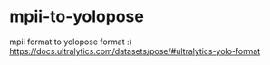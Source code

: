 # mpii-to-yolopose
mpii format to yolopose format :) 
https://docs.ultralytics.com/datasets/pose/#ultralytics-yolo-format 
